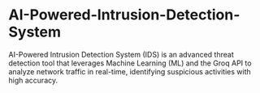 # AI-Powered-Intrusion-Detection-System
AI-Powered Intrusion Detection System (IDS) is an advanced threat detection tool that leverages Machine Learning (ML) and the Groq API to analyze network traffic in real-time, identifying suspicious activities with high accuracy.
